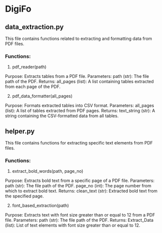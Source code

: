 # DigiFo


## data_extraction.py
This file contains functions related to extracting and formatting data from PDF files.

### Functions:
1. pdf_reader(path)
   
Purpose: Extracts tables from a PDF file.
Parameters:
path (str): The file path of the PDF.
Returns:
all_pages (list): A list containing tables extracted from each page of the PDF.

2. pdf_data_formatter(all_pages)
   
Purpose: Formats extracted tables into CSV format.
Parameters:
all_pages (list): A list of tables extracted from PDF pages.
Returns:
text_string (str): A string containing the CSV-formatted data from all tables.




## helper.py
This file contains functions for extracting specific text elements from PDF files.

### Functions:
1. extract_bold_words(path, page_no)

Purpose: Extracts bold text from a specific page of a PDF file.
Parameters:
path (str): The file path of the PDF.
page_no (int): The page number from which to extract bold text.
Returns:
clean_text (str): Extracted bold text from the specified page.

2. font_based_extraction(path)

Purpose: Extracts text with font size greater than or equal to 12 from a PDF file.
Parameters:
path (str): The file path of the PDF.
Returns:
Extract_Data (list): List of text elements with font size greater than or equal to 12.
